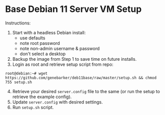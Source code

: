 # Base Debian 11 Server VM Setup

Instructions:

1. Start with a headless Debian install:
    - use defaults
    - note root password
    - note non-admin username & password
    - don't select a desktop
2. Backup the image from Step 1 to save time on future installs.
3. Login as root and retrieve setup script from repo:
```console
root@debian:~# wget https://github.com/genebarker/deb11base/raw/master/setup.sh && chmod 755 setup.sh
```
4. Retrieve your desired `server.config` file to the same
    (or run the setup to retrieve the example config).
5. Update `server.config` with desired settings.
6. Run `setup.sh` script.
